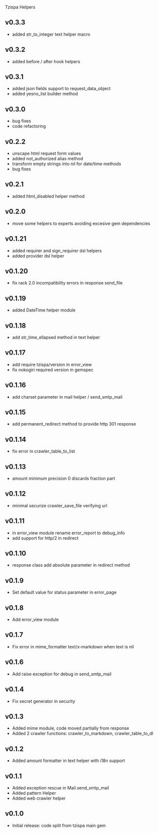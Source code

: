 Tzispa Helpers

## v0.3.3
- added str_to_integer text helper macro

## v0.3.2
- added before / after hook helpers

## v0.3.1
- added json fields support to request_data_object
- added yesno_list builder method

## v0.3.0
- bug fixes
- code refactoring

## v0.2.2
- unscape html request form values
- added not_authorized alias method
- transform empty strings into nil for date/time methods
- bug fixes

## v0.2.1
- added html_disabled helper method

## v0.2.0
- move some helpers to experts avoiding excesive gem dependencies

## v0.1.21
- added requirer and sign_requirer dsl helpers
- added provider dsl helper

## v0.1.20
- fix rack 2.0 incompatibility errors in response send_file

## v0.1.19
- added DateTime helper module

## v0.1.18
- add str_time_ellapsed method in text helper

## v0.1.17
- add require tzispa/version in error_view
- fix nokogiri required version in gemspec

## v0.1.16
- add charset parameter in mail helper / send_smtp_mail

## v0.1.15
- add permanent_redirect method to provide http 301 response

## v0.1.14
- fix error in crawler_table_to_list

## v0.1.13
- amount minimum precision 0 discards fraction part

## v0.1.12
- minimal securize crawler_save_file verifying url

## v0.1.11
- in error_view module rename error_report to debug_info
- add support for http/2 in redirect

## v0.1.10
- response class add absolute parameter in redirect method

## v0.1.9
- Set default value for status parameter in error_page

## v0.1.8
- Add error_view module

## v0.1.7
- Fix error in mime_formatter text/x-markdown when text is nil

## v0.1.6
- Add raise exception for debug in send_smtp_mail

## v0.1.4
- Fix secret generator in security

## v0.1.3
- Added mime module, code moved partially from response
- Added 2 crawler functions: crawler_to_markdown, crawler_table_to_dl

## v0.1.2
- Added amount formatter in text helper with i18n support

## v0.1.1
- Added exception rescue in Mail.send_smtp_mail
- Added pattern Helper
- Added web crawler helper

## v0.1.0
- Initial release: code split from tzispa main gem

